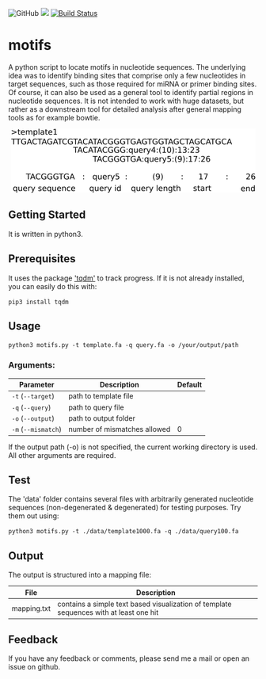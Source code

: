 ![GitHub](https://img.shields.io/github/license/mschemmel/motifs)
<img src="https://img.shields.io/badge/python-3.6--3.9-9cf.svg?style=flat">
[![Build Status](https://travis-ci.org/mschemmel/motifs.svg?branch=master)](https://travis-ci.org/mschemmel/motifs)

# motifs

A python script to locate motifs in nucleotide sequences. The underlying idea was to identify binding sites that comprise only a few nucleotides in target sequences, such as those required for miRNA or primer binding sites. Of course, it can also be used as a general tool to identify partial regions in nucleotide sequences. It is not intended to work with huge datasets, but rather as a downstream tool for detailed analysis after general mapping tools as for example bowtie.  

<p align="center">
<img src="/images/illustrate_mapping.png">
</p>

## Getting Started
It is written in python3.

## Prerequisites
It uses the package ['tqdm'](https://github.com/tqdm/tqdm) to track progress. If it is not already installed, you can easily do this with:
```
pip3 install tqdm 
```

## Usage
```
python3 motifs.py -t template.fa -q query.fa -o /your/output/path 
```
### Arguments:
| Parameter | Description | Default |
| --------- | ----------- | --------|
| `-t` (`--target`) | path to template file ||
| `-q` (`--query`) | path to query file ||
| `-o` (`--output`) | path to output folder ||
| `-m` (`--mismatch`) | number of mismatches allowed | 0 |

If the output path (-o) is not specified, the current working directory is used. All other arguments are required.
## Test

The 'data' folder contains several files with arbitrarily generated nucleotide sequences (non-degenerated & degenerated) for testing purposes. Try them out using:

```
python3 motifs.py -t ./data/template1000.fa -q ./data/query100.fa 
```
## Output
The output is structured into a mapping file:

| File | Description |
| ---- | ----------- |
| mapping.txt | contains a simple text based visualization of template sequences with at least one hit |

## Feedback
If you have any feedback or comments, please send me a mail or open an issue on github.
